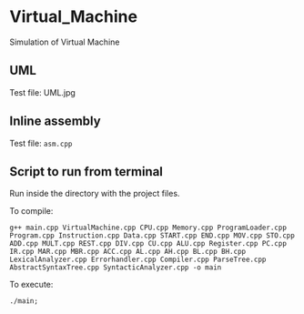 # Virtual_Machine

Simulation of Virtual Machine

## UML

Test file: UML.jpg

## Inline assembly

Test file: `asm.cpp`

## Script to run from terminal

Run inside the directory with the project files.

To compile:

```
g++ main.cpp VirtualMachine.cpp CPU.cpp Memory.cpp ProgramLoader.cpp Program.cpp Instruction.cpp Data.cpp START.cpp END.cpp MOV.cpp STO.cpp ADD.cpp MULT.cpp REST.cpp DIV.cpp CU.cpp ALU.cpp Register.cpp PC.cpp IR.cpp MAR.cpp MBR.cpp ACC.cpp AL.cpp AH.cpp BL.cpp BH.cpp LexicalAnalyzer.cpp Errorhandler.cpp Compiler.cpp ParseTree.cpp AbstractSyntaxTree.cpp SyntacticAnalyzer.cpp -o main

```
To execute:

```
./main;
```

